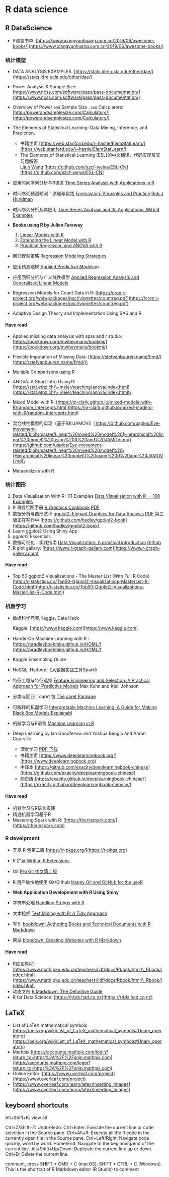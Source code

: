 # R data science

## R DataScience

* R语言书单: [https://www.xiangyunhuang.com.cn/2019/06/awesome-books/](https://www.xiangyunhuang.com.cn/2019/06/awesome-books/)

### 统计模型

* DATA ANALYSIS EXAMPLES: [https://stats.idre.ucla.edu/other/dae/](https://stats.idre.ucla.edu/other/dae/)
* Power Analysis & Sample Size: [https://www.ncss.com/software/pass/pass-documentation/](https://www.ncss.com/software/pass/pass-documentation/)
* Overview of Power `and` Sample Size `.com` Calculators: [http://powerandsamplesize.com/Calculators/](http://powerandsamplesize.com/Calculators/)



* The Elements of Statistical Learning: Data Mining, Inference, and Prediction.
  * 书籍主页 [https://web.stanford.edu/\~hastie/ElemStatLearn/](https://web.stanford.edu/\~hastie/ElemStatLearn/)
  * The Elements of Statistical Learning (ESL)的中文翻译、代码实现及其习题解答 \
    [Lijun Wang](https://hohoweiya.xyz) [https://github.com/szcf-weiya/ESL-CN](https://github.com/szcf-weiya/ESL-CN)
* 应用时间序列分析与R语言 [Time Series Analysis with Applications in R](http://homepage.divms.uiowa.edu/\~kchan/TSA.htm)
* 时间序列预测预测：原理与实践 [Forecasting: Principles and Practice](https://www.otexts.org/fpp2/) [Rob J Hyndman](https://robjhyndman.com)
* 时间序列分析及其应用 [Time Series Analysis and Its Applications: With R Examples](https://www.stat.pitt.edu/stoffer/tsa4/)
* **Books using R by Julian Faraway**
  1. [Linear Models with R](https://julianfaraway.github.io/faraway/LMR/)
  2. [Extending the Linear Model with R](https://julianfaraway.github.io/faraway/ELM/)
  3. [Practical Regression and ANOVA with R](https://julianfaraway.github.io/faraway/PRA/)
* 回归模型策略 [Regression Modeling Strategies](http://biostat.mc.vanderbilt.edu/wiki/Main/RmS)
* 应用预测建模 [Applied Predictive Modeling](http://appliedpredictivemodeling.com)
* 应用回归分析与广义线性模型 [Applied Regression Analysis and Generalized Linear Models](https://socialsciences.mcmaster.ca/jfox/)
* Regression Models for Count Data in R: [https://cran.r-project.org/web/packages/pscl/vignettes/countreg.pdf](https://cran.r-project.org/web/packages/pscl/vignettes/countreg.pdf)
* Adaptive Design Theory and Implementation Using SAS and R

#### Have read

* Applied missing data analysis with spss and r studio: [https://bookdown.org/mwheymans/bookmi/](https://bookdown.org/mwheymans/bookmi/)
* Flexible Imputation of Missing Data: [https://stefvanbuuren.name/fimd/](https://stefvanbuuren.name/fimd/)\

* Multiple Comparisons using R
* ANOVA: A Short Intro Using R: [https://stat.ethz.ch/\~meier/teaching/anova/index.html](https://stat.ethz.ch/\~meier/teaching/anova/index.html)\

* Mixed Model with R: [https://m-clark.github.io/mixed-models-with-R/random_intercepts.html](https://m-clark.github.io/mixed-models-with-R/random_intercepts.html)
* 混合线性模型的实现（基于R和JAMOVI）[https://github.com/usplos/Eye-movement-related/blob/master/Linear%20mixed%20model%20(Hierarchical%20linear%20model)%20using%20R%20and%20JAMOVI.md](https://github.com/usplos/Eye-movement-related/blob/master/Linear%20mixed%20model%20\(Hierarchical%20linear%20model\)%20using%20R%20and%20JAMOVI.md)\

* Metaanalzsis with R

### 统计图形

1. Data Visualisation With R: 111 Examples [Data Visualisation with R — 100 Examples](http://www.datavisualisation-r.com)
2. R 语言绘图手册 [R Graphics Cookbook](https://github.com/wch/gcookbook) [PDF](https://raw.githubusercontent.com/irichgreen/GCookBook/master/R%20Graphics%20Cookbook.pdf)
3. 数据分析与图形艺术 [ggplot2: Elegant Graphics for Data Analysis](https://link.springer.com/book/10.1007%2F978-3-319-24277-4) [PDF](http://moderngraphics11.pbworks.com/f/ggplot2-Book09hWickham.pdf) 第三版正在写作中 [https://github.com/hadley/ggplot2-book](https://github.com/hadley/ggplot2-book)
4. Learn ggplot2 Using Shiny App
5. ggplot2 Essentials
6. 数据可视化：实践指南 [Data Visualization: A practical introduction](https://socviz.co) [Github](https://github.com/kjhealy/socviz)
7. R plot gallary: [https://www.r-graph-gallery.com](https://www.r-graph-gallery.com)

#### Have read

* Top 50 ggplot2 Visualizations - The Master List (With Full R Code) [http://r-statistics.co/Top50-Ggplot2-Visualizations-MasterList-R-Code.html](http://r-statistics.co/Top50-Ggplot2-Visualizations-MasterList-R-Code.html)

### 机器学习

*   数据科学竞赛,Kaggle, Data Hack

    Kaggle: [https://www.kaggle.com](https://www.kaggle.com)
* Hands-On Machine Learning with R：[https://bradleyboehmke.github.io/HOML/](https://bradleyboehmke.github.io/HOML/)
* Kaggle Ensembling Guide
* NoSQL, Hadoop,《大数据实战工具Spark》
* 特征工程与特征选择 [Feature Engineering and Selection: A Practical Approach for Predictive Models](http://www.feat.engineering) Max Kuhn and Kjell Johnson
* 分类与回归：caret 包 [The caret Package](https://topepo.github.io/caret/)
* 可解释的机器学习 [Interpretable Machine Learning: A Guide for Making Black Box Models Explainabl](https://christophm.github.io/interpretable-ml-book/)
* 机器学习与R语言 [Machine Learning in R](https://mlr.mlr-org.com)
* Deep Learning by Ian Goodfellow and Yoshua Bengio and Aaron Courville
  * 深度学习 [PDF 下载](https://github.com/janishar/mit-deep-learning-book-pdf)
  * 书籍主页 [https://www.deeplearningbook.org/](https://www.deeplearningbook.org)
  * 中译本 [https://github.com/exacity/deeplearningbook-chinese](https://github.com/exacity/deeplearningbook-chinese)
  * 网页版 [https://exacity.github.io/deeplearningbook-chinese/](https://exacity.github.io/deeplearningbook-chinese/)

#### Have read

* 机器学习与R语言实践
* 精通机器学习基于R
* Mastering Spark with R: [https://therinspark.com/](https://therinspark.com)

### R develpment

* 开发 R 包第二版 [https://r-pkgs.org/](https://r-pkgs.org)
* R 扩展 [Writing R Extensions](https://cran.r-project.org/doc/manuals/r-release/R-exts.html)
* Git [Pro Git 中文第二版](https://git-scm.com/book/zh/v2)
* R 用户愉快地使用 Git/Github [Happy Git and GitHub for the useR](https://happygitwithr.com)
* **Web Application Development with R Using Shiny**



* 字符串处理 [Handling Strings with R](https://www.gastonsanchez.com/r4strings/)
* 文本挖掘 [Text Mining with R: A Tidy Approach](https://www.tidytextmining.com)



* 写作 [bookdown: Authoring Books and Technical Documents with R Markdown](https://bookdown.org/yihui/bookdown)
* 网站 [blogdown: Creating Websites with R Markdown](https://bookdown.org/yihui/blogdown/)

#### Have read

* R语言教程: [https://www.math.pku.edu.cn/teachers/lidf/docs/Rbook/html/\_Rbook/index.html](https://www.math.pku.edu.cn/teachers/lidf/docs/Rbook/html/\_Rbook/index.html)
* 动态文档 [R Markdown: The Definitive Guide](https://bookdown.org/yihui/rmarkdown/)
* R for Data Science: [https://r4ds.had.co.nz](https://r4ds.had.co.nz)

## LaTeX

* List of LaTeX mathematical symbols [https://oeis.org/wiki/List_of_LaTeX_mathematical_symbols#Unary_operators](https://oeis.org/wiki/List_of_LaTeX_mathematical_symbols#Unary_operators)
* Mathpix [https://accounts.mathpix.com/login?return_to=https%3A%2F%2Fsnip.mathpix.com](https://accounts.mathpix.com/login?return_to=https%3A%2F%2Fsnip.mathpix.com)
* Online Editor: [https://www.overleaf.com/project](https://www.overleaf.com/project)
* [https://www.overleaf.com/learn/latex/Inserting_Images](https://www.overleaf.com/learn/latex/Inserting_Images)

## keyboard shortcuts

Alt+Shift+K: view all

Ctrl+Z/Shift+Z: Undo/Redo. Ctrl+Enter: Execute the current line or code selection in the Source pane. Ctrl+Alt+R: Execute all the R code in the currently open file in the Source pane. Ctrl+Left/Right: Navigate code quickly, word by word. Home/End: Navigate to the beginning/end of the current line. Alt+Shift+Up/Down: Duplicate the current line up or down. Ctrl+D: Delete the current line.

comment, press SHIFT + CMD + C (macOS), SHIFT + CTRL + C (Windows). This is the shortcut of R Markdown editor (R Studio) to comment
